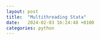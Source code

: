 ```yaml
---
layout: post
title:  "Multithreading Stata"
date:   2024-02-03 16:24:48 +0100
categories: python
---
```

